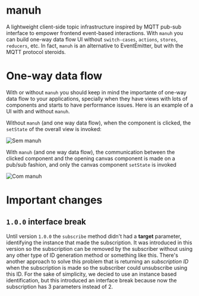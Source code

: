 # manuh
A lightweight client-side topic infrastructure inspired by MQTT pub-sub interface to empower frontend event-based interactions. With `manuh` you can build one-way data flow UI without `switch-cases`, `actions`, `stores`, `reducers`, etc. In fact, `manuh` is an alternative to EventEmitter, but with the MQTT protocol steroids.

# One-way data flow
With or without `manuh` you should keep in mind the importante of one-way data flow to your applications, specially when they have views with lots of components and starts to have performance issues. Here is an example of a UI with and without `manuh`. 

Without `manuh` (and one way data flow), when the component is clicked, the `setState` of the overall view is invoked:

![Sem manuh](https://res.cloudinary.com/lexana/image/upload/v1524625621/detalhamento-sem-manuh.gif)

With `manuh` (and one way data flow), the communication between the clicked component and the opening canvas component is made on a pub/sub fashion, and only the canvas component `setState` is invoked

![Com manuh](https://res.cloudinary.com/lexana/image/upload/v1524625630/detalhamento-com-manuh.gif)


# Important changes

## `1.0.0` interface break
Until version `1.0.0` the `subscribe` method didn't had a **target** parameter, identifying the instance that made the subscription. It was introduced in this version so the subscription can be removed by the subscriber without using any other type of ID generation method or something like this.
There's another approach to solve this problem that is returning an *subscription ID* when the subscription is made so the subscriber could unsubscribe using this ID. For the sake of simplicity, we decied to use an instance based identification, but this introduced an interface break because now the subscription has 3 parameters instead of 2.
